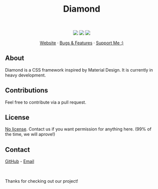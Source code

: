 <center><h1>Diamond</h1></center>
<p align="center">
    <br><br>
    <img src="https://img.shields.io/badge/version-0.0.x-e218f5?style=for-the-badge" />
    <img src="https://img.shields.io/github/issues/eastcoastgang/diamond?style=for-the-badge" />
    <img src="https://img.shields.io/github/stars/eastcoastgang/diamond?style=for-the-badge" />

</p>

<p align="center">
    <a href="https://eastcoastgang.github.io/diamond">Website</a>
    ·
    <a href="https://github.com/eastcoastgang/diamond/issues">Bugs & Features</a>
    ·
    <a href="https://zoonk.surf/i?s=vTnhtXO9HstKoh8sTIlI">Support Me :)</a>

</p>

## About
Diamond is a CSS framework inspired by Material Design. It is currently in heavy development.

## Contributions
Feel free to contribute via a pull request.

## License
<a href="https://choosealicense.com/no-permission/">No license</a>. Contact us if you want permission for anything here. (99% of the time, we will aprove!)

## Contact
<a href="https://github.com/eastcoastgang">GitHub</a> - <a href="mailto:me@r0h.in">Email</a>

<br><br>
Thanks for checking out our project!